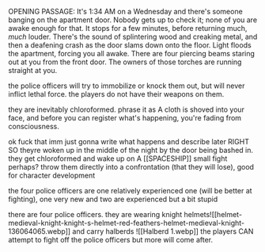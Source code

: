 OPENING PASSAGE:
It's 1:34 AM on a Wednesday and there's someone banging on the apartment door. Nobody gets up to check it; none of you are awake enough for that. 
It stops for a few minutes, before returning much, *much* louder. There's the sound of splintering wood and creaking metal, and then a deafening crash as the door slams down onto the floor. 
Light floods the apartment, forcing you all awake. There are four piercing beams staring out at you from the front door. 
The owners of those torches are running straight at you. 

the police officers will try to immobilize or knock them out, but will never inflict lethal force. the players do not have their weapons on them.

they are inevitably chloroformed. phrase it as 
A cloth is shoved into your face, and before you can register what's happening, you're fading from consciousness. 

 ok fuck that imm just gonna write what happens and describe later
 RIGHT
 SO
 theyre woken up in the middle of the night by the door being bashed in. they get chloroformed and wake up on A [[SPACESHIP]]
small fight perhaps? throw them directly into a confrontation (that they will lose), good for character development

the four police officers are one relatively experienced one (will be better at fighting), one very new and two are experienced but a bit stupid

there are four police officers. they are wearing knight helmets![[helmet-medieval-knight-knight-s-helmet-red-feathers-helmet-medieval-knight-136064065.webp]] and carry halberds ![[Halberd 1.webp]]
the players CAN attempt to fight off the police officers but more will come after. 